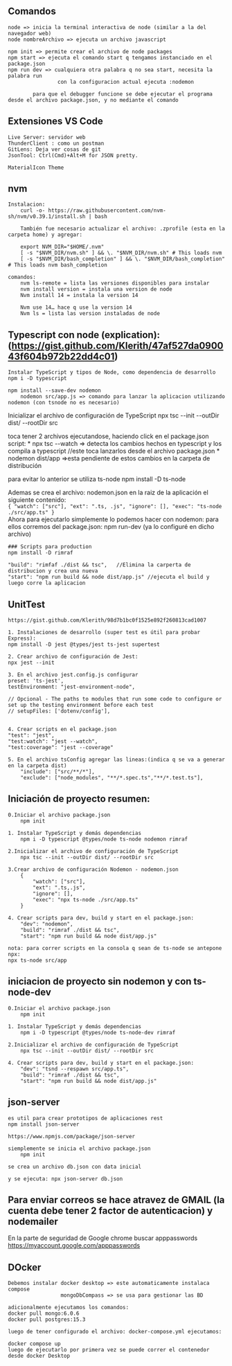 ## Comandos
    node => inicia la terminal interactiva de node (similar a la del navegador web)
    node nombreArchivo => ejecuta un archivo javascript

    npm init => permite crear el archivo de node packages
    npm start => ejecuta el comando start q tengamos instanciado en el package.json
    npm run dev => cualquiera otra palabra q no sea start, necesita la palabra run
                    con la configuracion actual ejecuta :nodemon

            para que el debugger funcione se debe ejecutar el programa desde el archivo package.json, y no mediante el comando

## Extensiones VS Code

    Live Server: servidor web
    ThunderClient : como un postman
    GitLens: Deja ver cosas de git
    JsonTool: Ctrl(Cmd)+Alt+M for JSON pretty.

    MaterialIcon Theme

## nvm

    Instalacion:
        curl -o- https://raw.githubusercontent.com/nvm-sh/nvm/v0.39.1/install.sh | bash

        También fue necesario actualizar el archivo: .zprofile (esta en la carpeta home) y agregar:
        
        export NVM_DIR="$HOME/.nvm"
        [ -s "$NVM_DIR/nvm.sh" ] && \. "$NVM_DIR/nvm.sh" # This loads nvm
        [ -s "$NVM_DIR/bash_completion" ] && \. "$NVM_DIR/bash_completion"  # This loads nvm bash_completion
    
    comandos:
        nvm ls-remote = lista las versiones disponibles para instalar
        nvm install version = instala una version de node
        Nvm install 14 = instala la version 14

        Nvm use 14… hace q use la version 14
        Nvm ls = lista las version instaladas de node

## Typescript con node (explication): (https://gist.github.com/Klerith/47af527da090043f604b972b22dd4c01)
    Instalar TypeScript y tipos de Node, como dependencia de desarrollo
    npm i -D typescript

    npm install --save-dev nodemon
        nodemon src/app.js => comando para lanzar la aplicacion utilizando nodemon (con tsnode no es necesario)

   Inicializar el archivo de configuración de TypeScript 
   npx tsc --init --outDir dist/ --rootDir src 

   toca tener 2 archivos ejecutandose, haciendo click en el package.json script:
    * npx tsc --watch => detecta los cambios hechos en typescript y los compila a typescript //este toca lanzarlos desde el archivo package.json
    * nodemon dist/app =>esta pendiente de estos cambios en la carpeta de distribución

   para evitar lo anterior se utiliza ts-node
   npm install -D ts-node

   Ademas se crea el archivo: nodemon.json en la raiz de la aplicación el siguiente contenido:<br>
    ```
    {
        "watch": ["src"],
        "ext": ".ts, .js",
        "ignore": [],
        "exec": "ts-node ./src/app.ts"
    }
    ```
    <br>
    Ahora para ejecutarlo simplemente lo podemos hacer con nodemon:
    para ellos corremos del package.json: npm run-dev (ya lo configuré en dicho archivo)

    ### Scripts para production
    npm install -D rimraf

    "build": "rimfaf ./dist && tsc",   //Elimina la carperta de distribucion y crea una nueva
    "start": "npm run build && node dist/app.js" //ejecuta el build y luego corre la aplicacion
    
## UnitTest

    https://gist.github.com/Klerith/98d7b1bc0f1525e892f260813cad1007

    1. Instalaciones de desarrollo (super test es útil para probar Express):
    npm install -D jest @types/jest ts-jest supertest

    2. Crear archivo de configuración de Jest:
    npx jest --init

    3. En el archivo jest.config.js configurar
    preset: 'ts-jest',
    testEnvironment: "jest-environment-node",

    // Opcional - The paths to modules that run some code to configure or set up the testing environment before each test
    // setupFiles: ['dotenv/config'],


    4. Crear scripts en el package.json
    "test": "jest",
    "test:watch": "jest --watch",
    "test:coverage": "jest --coverage"

    5. En el archivo tsConfig agregar las lineas:(indica q se va a generar en la carpeta dist)
        "include": ["src/**/*"],
        "exclude": ["node_modules", "**/*.spec.ts","**/*.test.ts"],

## Iniciación de proyecto resumen:
    0.Iniciar el archivo package.json
        npm init 

    1. Instalar TypeScript y demás dependencias
        npm i -D typescript @types/node ts-node nodemon rimraf

    2.Inicializar el archivo de configuración de TypeScript 
        npx tsc --init --outDir dist/ --rootDir src
    
    3.Crear archivo de configuración Nodemon - nodemon.json
        {
            "watch": ["src"],
            "ext": ".ts,.js",
            "ignore": [],
            "exec": "npx ts-node ./src/app.ts"
        }

    4. Crear scripts para dev, build y start en el package.json:
        "dev": "nodemon",
        "build": "rimraf ./dist && tsc",
        "start": "npm run build && node dist/app.js"
    
    nota: para correr scripts en la consola q sean de ts-node se antepone npx:
    npx ts-node src/app

## iniciacion de proyecto sin nodemon y con ts-node-dev

    0.Iniciar el archivo package.json
        npm init 

    1. Instalar TypeScript y demás dependencias
        npm i -D typescript @types/node ts-node-dev rimraf

    2.Inicializar el archivo de configuración de TypeScript 
        npx tsc --init --outDir dist/ --rootDir src

    4. Crear scripts para dev, build y start en el package.json:
        "dev": "tsnd --respawn src/app.ts",
        "build": "rimraf ./dist && tsc",
        "start": "npm run build && node dist/app.js"


## json-server
    es util para crear prototipos de aplicaciones rest 
    npm install json-server

    https://www.npmjs.com/package/json-server

    siemplemente se inicia el archivo package.json
        npm init 

    se crea un archivo db.json con data inicial
    
    y se ejecuta: npx json-server db.json


## Para enviar correos se hace atravez de GMAIL (la cuenta debe tener 2 factor de autenticacion) y nodemailer
   En la parte de seguridad de Google chrome buscar apppasswords
   https://myaccount.google.com/apppasswords

## DOcker
    Debemos instalar docker desktop => este automaticamente instalaca compose
                     mongoDbCompass => se usa para gestionar las BD

    adicionalmente ejecutamos los comandos:
    docker pull mongo:6.0.6
    docker pull postgres:15.3

    luego de tener configurado el archivo: docker-compose.yml ejecutamos:

    docker compose up
    luego de ejecutarlo por primera vez se puede correr el contenedor desde docker Desktop